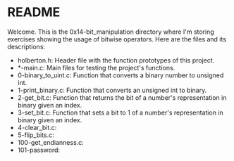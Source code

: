 # README

Welcome. This is the 0x14-bit_manipulation directory where I'm storing exercises showing the usage of bitwise operators. Here are the files and its descriptions:

 - holberton.h: Header file with the function prototypes of this project.
 - *-main.c: Main files for testing the project's functions.
 - 0-binary_to_uint.c: Function that converts a binary number to unsigned int.
 - 1-print_binary.c: Function that converts an unsigned int to binary.
 - 2-get_bit.c: Function that returns the bit of a number's representation in binary given an index.
 - 3-set_bit.c: Function that sets a bit to 1 of a number's representation in binary given an index.
 - 4-clear_bit.c:
 - 5-flip_bits.c:
 - 100-get_endianness.c:
 - 101-password: